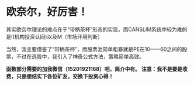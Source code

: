 # 欧奈尔，好厉害！

其实欧奈尔理论的难点在于“带柄茶杯”形态的实现，而CANSLIM系统中较为难的是I(机构投资认同)以及M（市场环境判断）

当然，我主要借鉴了“带柄茶杯”，而股票池简单粗暴就是PE在10——60之间的股票，不过在选股中，我引入了神奇公式方法，策略简单高效。



**函数部分需要的加我微信（15201921168）吧，简介中有。
注意：我不是要是收费，只是想结实下各位矿友，交换下投资心得！**